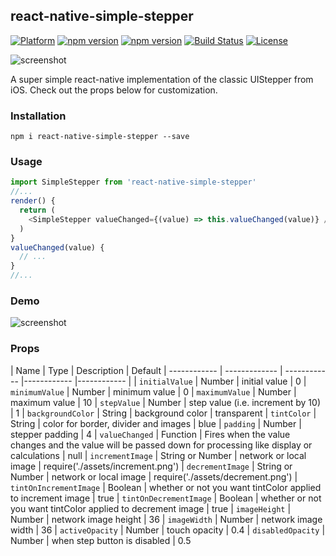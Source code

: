 ## react-native-simple-stepper

[![Platform](https://img.shields.io/badge/platform-react--native-lightgrey.svg)](http://facebook.github.io/react-native/)
[![npm version](http://img.shields.io/npm/v/react-native-simple-stepper.svg)](https://www.npmjs.com/package/react-native-simple-stepper)
[![npm version](http://img.shields.io/npm/dm/react-native-simple-stepper.svg)](https://www.npmjs.com/package/react-native-simple-stepper)
[![Build Status](https://travis-ci.org/devBrian/react-native-simple-stepper.svg?branch=master)](https://travis-ci.org/devBrian/react-native-simple-stepper)
[![License](https://img.shields.io/badge/license-MIT-blue.svg)](https://raw.github.com/devBrian/react-native-simple-stepper/master/LICENSE)

![screenshot](https://raw.github.com/devBrian/react-native-simple-stepper/master/screenshots/stepper.png)

A super simple react-native implementation of the classic UIStepper from iOS. Check out the props below for customization.

### Installation
```npm i react-native-simple-stepper --save```

### Usage
```javascript
import SimpleStepper from 'react-native-simple-stepper'
//...
render() {
  return (
    <SimpleStepper valueChanged={(value) => this.valueChanged(value)} />
  )
}
valueChanged(value) {
  // ...
}
//...
```

### Demo

![screenshot](https://raw.github.com/devBrian/react-native-simple-stepper/master/screenshots/demo.gif)

### Props

| Name | Type | Description | Default
| ------------ | ------------- | ------------ |------------ |------------ |
| ```initialValue``` | Number  | initial value | 0
| ```minimumValue``` | Number  | minimum value | 0
| ```maximumValue``` | Number  | maximum value | 10
| ```stepValue``` | Number  | step value (i.e. increment by 10) | 1
| ```backgroundColor``` | String  | background color | transparent
| ```tintColor``` | String  | color for border, divider and images | blue
| ```padding``` | Number | stepper padding | 4
| ```valueChanged``` | Function  | Fires when the value changes and the value will be passed down for processing like display or calculations | null
| ```incrementImage``` | String or Number  | network or local image | require('./assets/increment.png')
| ```decrementImage``` | String or Number  | network or local image | require('./assets/decrement.png')
| ```tintOnIncrementImage``` | Boolean  | whether or not you want tintColor applied to increment image | true
| ```tintOnDecrementImage``` | Boolean  | whether or not you want tintColor applied to decrement image | true
| ```imageHeight``` | Number  | network image height | 36
| ```imageWidth``` | Number  | network image width | 36
| ```activeOpacity``` | Number  | touch opacity | 0.4
| ```disabledOpacity``` | Number  | when step button is disabled | 0.5
